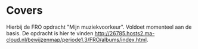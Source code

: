# Covers
Hierbij de FRO opdracht "Mijn muziekvoorkeur". Voldoet momenteel aan de basis.
De opdracht is hier te vinden http://26785.hosts2.ma-cloud.nl/bewijzenmap/periode1.3/FRO/albums/index.html.
